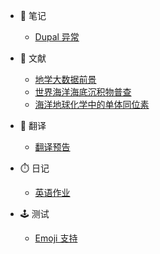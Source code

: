 <!-- - 🔗 说明
  - [介绍](/)
  - [技术](assect/技术说明 " 网站技术说明") -->

- 🔬 笔记

  - [Dupal 异常](Page/Notes/Dupal异常 "关于Dupal异常的笔记")

- 📑 文献

  - [地学大数据前景](Page/Paper/地学大数据前景 "地学大数据前景")
  - [世界海洋海底沉积物普查](Page/Paper/世界海洋海底沉积物普查 "世界海洋海底沉积物普查")
  - [海洋地球化学中的单体同位素](Page/Paper/海洋地球化学中的单体同位素 "海洋地球化学中的单体同位素")

- 📖 翻译

  - [翻译预告](Page/Books/翻译 "地球化学书籍翻译预告")

- ⏱️ 日记

  - [英语作业](Page/Diary/一篇小日记 "一篇小日记😂")

- 🕹️ 测试
  - [Emoji 支持](Page/Test/Emoji "🤣💓😂")
